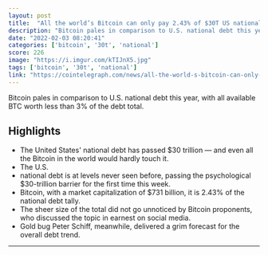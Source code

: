 ```yaml
---
layout: post
title:  "All the world’s Bitcoin can only pay 2.43% of $30T US national debt"
description: "Bitcoin pales in comparison to U.S. national debt this year, with all available BTC worth less than 3% of the debt total."
date: "2022-02-03 08:20:41"
categories: ['bitcoin', '30t', 'national']
score: 226
image: "https://i.imgur.com/kTIJnX5.jpg"
tags: ['bitcoin', '30t', 'national']
link: "https://cointelegraph.com/news/all-the-world-s-bitcoin-can-only-pay-2-43-of-30t-us-national-debt"
---
```


Bitcoin pales in comparison to U.S. national debt this year, with all available BTC worth less than 3% of the debt total.

## Highlights

- The United States' national debt has passed $30 trillion — and even all the Bitcoin in the world would hardly touch it.
- The U.S.
- national debt is at levels never seen before, passing the psychological $30-trillion barrier for the first time this week.
- Bitcoin, with a market capitalization of $731 billion, it is 2.43% of the national debt tally.
- The sheer size of the total did not go unnoticed by Bitcoin proponents, who discussed the topic in earnest on social media.
- Gold bug Peter Schiff, meanwhile, delivered a grim forecast for the overall debt trend.

---

